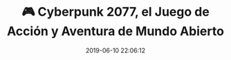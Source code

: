 ---
author_profile: false
title: "🎮 Cyberpunk 2077, el Juego de Acción y Aventura de Mundo Abierto"
description: "🎮 Cyberpunk 2077, el Juego de Acción y Aventura de Mundo Abierto"
excerpt: "🎮 Cyberpunk 2077, el Juego de Acción y Aventura de Mundo Abierto"
header:
  video:
    id: qIcTM8WXFjk
    provider: youtube
comments: true
date: 2019-06-10 22:06:12
tags:
- Acción
- Defensa de Torres
- Trailer
categories:
- Vídeo Videojuegos
sidebar:
- title: "Videoteca"
  nav: vteca
---